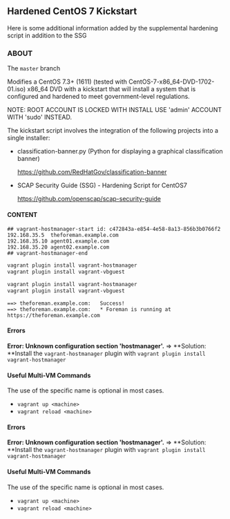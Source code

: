 ## Hardened CentOS 7 Kickstart
 Here is some additional information added by the supplemental hardening script
 in addition to the SSG

### ABOUT

The ```master``` branch

Modifies a CentOS 7.3+ (1611) (tested with CentOS-7-x86_64-DVD-1702-01.iso) 
x86_64 DVD with a kickstart that will install a system  that is configured and hardened
to meet government-level regulations.

NOTE: ROOT ACCOUNT IS LOCKED WITH INSTALL USE 'admin' ACCOUNT WITH 'sudo' INSTEAD.

The kickstart script involves the integration of the following projects 
into a single installer:

   - classification-banner.py (Python for displaying a graphical classification banner)
   
        https://github.com/RedHatGov/classification-banner
        
   - SCAP Security Guide (SSG) - Hardening Script for CentOS7
   
        https://github.com/openscap/scap-security-guide

#### CONTENT
```text
## vagrant-hostmanager-start id: c472843a-e854-4e58-8a13-856b3b0766f2
192.168.35.5  theforeman.example.com
192.168.35.10 agent01.example.com
192.168.35.20 agent02.example.com
## vagrant-hostmanager-end
```

```sh
vagrant plugin install vagrant-hostmanager
vagrant plugin install vagrant-vbguest
```

```sh
vagrant plugin install vagrant-hostmanager
vagrant plugin install vagrant-vbguest
```

```text
==> theforeman.example.com:   Success!
==> theforeman.example.com:   * Foreman is running at https://theforeman.example.com
```

#### Errors
**Error: Unknown configuration section 'hostmanager'.**
=> **Solution: **Install the `vagrant-hostmanager` plugin with `vagrant plugin install vagrant-hostmanager`

#### Useful Multi-VM Commands
The use of the specific <machine> name is optional in most cases.
* `vagrant up <machine>`
* `vagrant reload <machine>`


#### Errors
**Error: Unknown configuration section 'hostmanager'.**
=> **Solution: **Install the `vagrant-hostmanager` plugin with `vagrant plugin install vagrant-hostmanager`

#### Useful Multi-VM Commands
The use of the specific <machine> name is optional in most cases.
* `vagrant up <machine>`
* `vagrant reload <machine>`
